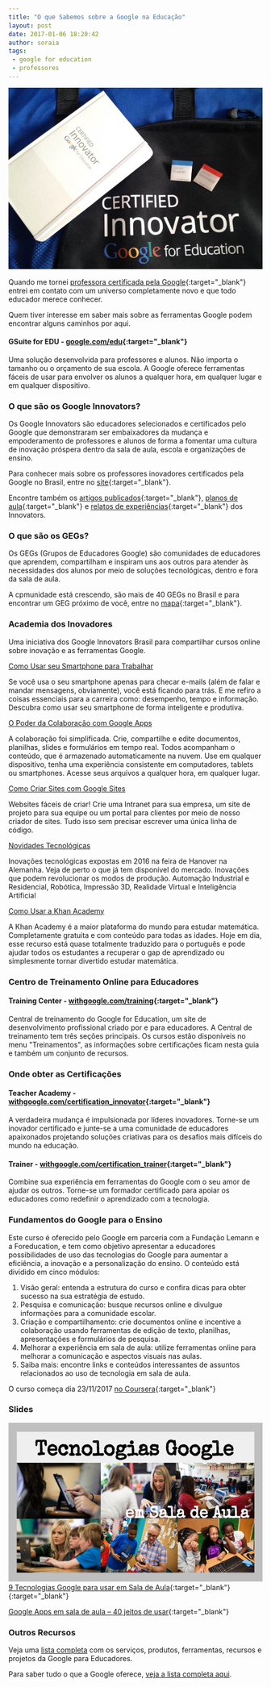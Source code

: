 ```yaml
---
title: "O que Sabemos sobre a Google na Educação"
layout: post
date: 2017-01-06 18:20:42
author: soraia
tags: 
 - google for education
 - professores
---
```


![Google Innovator and Google Trainer Badges](images/innovator.JPG)

Quando me tornei [professora certificada pela Google](https://edudirectory.withgoogle.com/en/profile/f497ebe62b23db02b5012c4d330e5a5d){:target="_blank"} entrei em contato com um universo completamente novo e que todo educador merece conhecer.

Quem tiver interesse em saber mais sobre as ferramentas Google podem encontrar alguns caminhos por aqui.

#### GSuite for EDU - [google.com/edu](https://www.google.com/intx/pt-BR/edu/){:target="_blank"}
Uma solução desenvolvida para professores e alunos. Não importa o tamanho ou o orçamento de sua escola. A Google oferece ferramentas fáceis de usar para envolver os alunos a qualquer hora, em qualquer lugar e em qualquer dispositivo.     


### O que são os Google Innovators?

Os Google Innovators são educadores selecionados e certificados pelo Google que demonstraram ser embaixadores da mudança e empoderamento de professores e alunos de forma a fomentar uma cultura de inovação próspera dentro da sala de aula, escola e organizações de ensino.

Para conhecer mais sobre os professores inovadores certificados pela Google no Brasil, entre no [site](http://innovatorbrasil.com.br/){:target="_blank"}.

Encontre também os [artigos publicados](http://innovatorbrasil.com.br/categoria/artigos/){:target="_blank"}, [planos de aula](http://innovatorbrasil.com.br/categoria/planos-de-aula/){:target="_blank"} e [relatos de experiências](http://innovatorbrasil.com.br/categoria/relatos-de-experiencias/){:target="_blank"} dos Innovators.

### O que são os GEGs?

Os GEGs (Grupos de Educadores Google) são comunidades de educadores que aprendem, compartilham e inspiram uns aos outros para atender às necessidades dos alunos por meio de soluções tecnológicas, dentro e fora da sala de aula.

A cpmunidade está crescendo, são mais de 40 GEGs no Brasil e para encontrar um GEG próximo de você, entre no [mapa](https://www.google.com/intl/pt-BR/landing/geg/groups/){:target="_blank"}.

### Academia dos Inovadores

Uma iniciativa dos Google Innovators Brasil para compartilhar cursos online sobre inovação e as ferramentas Google.

[Como Usar seu Smartphone para Trabalhar](https://inovadores.coursify.me/courses/como-usar-seu-smartphone-para-trabalhar)

Se você usa o seu smartphone apenas para checar e-mails (além de falar e mandar mensagens, obviamente), você está ficando para trás. E me refiro a coisas essenciais para a carreira como: desempenho, tempo e informação. Descubra como usar seu smartphone de forma inteligente e produtiva.

[O Poder da Colaboração com Google Apps](https://inovadores.coursify.me/courses/o-poder-da-colaboracao-com-google-apps)

A colaboração foi simplificada. Crie, compartilhe e edite documentos, planilhas, slides e formulários em tempo real. Todos acompanham o conteúdo, que é armazenado automaticamente na nuvem. Use em qualquer dispositivo, tenha uma experiência consistente em computadores, tablets ou smartphones. Acesse seus arquivos a qualquer hora, em qualquer lugar.

[Como Criar Sites com Google Sites](https://inovadores.coursify.me/courses/criacao-de-conteudo-com-google-sites)

Websites fáceis de criar! Crie uma Intranet para sua empresa, um site de projeto para sua equipe ou um portal para clientes por meio de nosso criador de sites. Tudo isso sem precisar escrever uma única linha de código.

[Novidades Tecnológicas](https://inovadores.coursify.me/courses/novidades-tecnologicas-automacao-robotica-impressao-3d-e-inteligencia-artificial)

Inovações tecnológicas expostas em 2016 na feira de Hanover na Alemanha. Veja de perto o que já tem disponível do mercado. Inovações que podem revolucionar os modos de produção. Automação Industrial e Residencial, Robótica, Impressão 3D, Realidade Virtual e Inteligência Artificial

[Como Usar a Khan Academy](http://googletrainer.teachable.com/p/como-usar-a-khan-academy)

A Khan Academy é a maior plataforma do mundo para estudar matemática. Completamente gratuita e com conteúdo para todas as idades. Hoje em dia, esse recurso está quase totalmente traduzido para o português e pode ajudar todos os estudantes a recuperar o gap de aprendizado ou simplesmente tornar divertido estudar matemática.

### Centro de Treinamento Online para Educadores

#### Training Center - [withgoogle.com/training](https://edutrainingcenter.withgoogle.com/training){:target="_blank"}
Central de treinamento do Google for Education, um site de desenvolvimento profissional criado por e para educadores. A Central de treinamento tem três seções principais. Os cursos estão disponíveis no menu "Treinamentos", as informações sobre certificações ficam nesta guia e também um conjunto de recursos.  

### Onde obter as Certificações

#### Teacher Academy - [withgoogle.com/certification_innovator](https://edutrainingcenter.withgoogle.com/certification_innovator){:target="_blank"}
A verdadeira mudança é impulsionada por líderes inovadores. Torne-se um inovador certificado e junte-se a uma comunidade de educadores apaixonados projetando soluções criativas para os desafios mais difíceis do mundo na educação.

#### Trainer - [withgoogle.com/certification_trainer](https://edutrainingcenter.withgoogle.com/certification_trainer){:target="_blank"}
Combine sua experiência em ferramentas do Google com o seu amor de ajudar os outros. Torne-se um formador certificado para apoiar os educadores como redefinir o aprendizado com a tecnologia.

### Fundamentos do Google para o Ensino

Este curso é oferecido pelo Google em parceria com a Fundação Lemann e a Foreducation, e tem como objetivo apresentar a educadores possibilidades de uso das tecnologias do Google para aumentar a eficiência, a inovação e a personalização do ensino. O conteúdo está dividido em cinco módulos:

1. Visão geral: entenda a estrutura do curso e confira dicas para obter sucesso na sua estratégia de estudo.
2. Pesquisa e comunicação: busque recursos online e divulgue informações para a comunidade escolar.
3. Criação e compartilhamento: crie documentos online e incentive a colaboração usando ferramentas de edição de texto, planilhas, apresentações e formulários de pesquisa.
4. Melhorar a experiência em sala de aula: utilize ferramentas online para melhorar a comunicação e aspectos visuais nas aulas.
5. Saiba mais: encontre links e conteúdos interessantes de assuntos relacionados ao uso de tecnologia em sala de aula.

O curso começa dia 23/11/2017 [no Coursera](https://www.coursera.org/learn/fundamentosgoogle){:target="_blank"}

### Slides

![9 Tecnologias Google para usar em Sala de Aula](images/tecnologia.jpg)
[9 Tecnologias Google para usar em Sala de Aula](http://professoragoogle.com.br/produtos/shop/9-tecnologias-google-para-usar-em-sala-de-aula/){:target="_blank"}{:target="_blank"}

[Google Apps em sala de aula – 40 jeitos de usar](http://professoragoogle.com.br/produtos/shop/40-jeitos-de-usar-google-apps-em-sala-de-aula/){:target="_blank"}

### Outros Recursos

Veja uma [lista completa](tudo-o-que-tem-na-google-para-educadores) com os serviços, produtos, ferramentas, recursos e projetos da Google para Educadores.

Para saber tudo o que a Google oferece, [veja a lista completa aqui](tudo-o-que-tem-na-google).